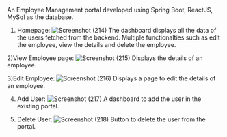 An Employee Management portal developed using Spring Boot, ReactJS, MySql as the database. 
1) Homepage: 
![Screenshot (214)](https://github.com/user-attachments/assets/83dedea3-a02a-493d-94d1-590181f67f93)
The dashboard displays all the data of the users fetched from the backend. Multiple functionalties such as edit the employee, view the details and delete the employee.

2)View Employee page: 
![Screenshot (215)](https://github.com/user-attachments/assets/d364f472-f887-49c3-ae7a-f30a5eedd8b4)
Displays the details of an employee.

3)Edit Employee:
![Screenshot (216)](https://github.com/user-attachments/assets/4ce7bdf9-8055-4944-87a5-5a8804536cf1)
Displays a page to edit the details of an employee.

4) Add User:
![Screenshot (217)](https://github.com/user-attachments/assets/879ac339-a362-4c0a-8b38-0cd02ea8b79f)
A dashboard to add the user in the existing portal.

5) Delete User:
![Screenshot (218)](https://github.com/user-attachments/assets/0f6336f1-1fa7-4985-9c90-2dd851b6a6e1)
Button to delete the user from the portal.

